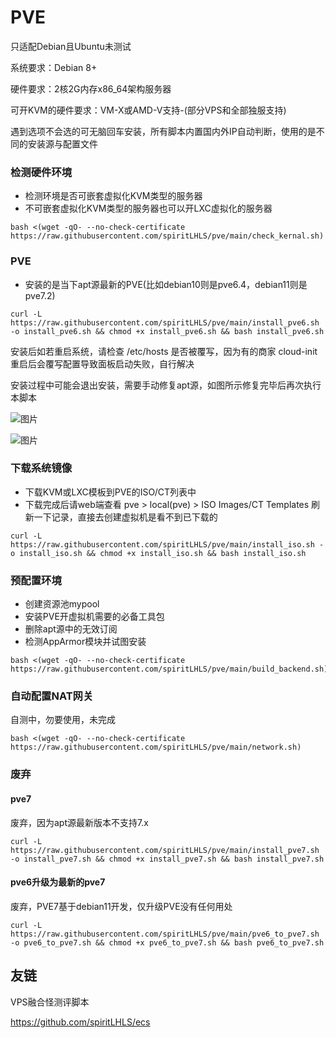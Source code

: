 # PVE

只适配Debian且Ubuntu未测试

系统要求：Debian 8+

硬件要求：2核2G内存x86_64架构服务器

可开KVM的硬件要求：VM-X或AMD-V支持-(部分VPS和全部独服支持)

遇到选项不会选的可无脑回车安装，所有脚本内置国内外IP自动判断，使用的是不同的安装源与配置文件

### 检测硬件环境

- 检测环境是否可嵌套虚拟化KVM类型的服务器
- 不可嵌套虚拟化KVM类型的服务器也可以开LXC虚拟化的服务器

```
bash <(wget -qO- --no-check-certificate https://raw.githubusercontent.com/spiritLHLS/pve/main/check_kernal.sh)
```

### PVE

- 安装的是当下apt源最新的PVE(比如debian10则是pve6.4，debian11则是pve7.2)

```
curl -L https://raw.githubusercontent.com/spiritLHLS/pve/main/install_pve6.sh -o install_pve6.sh && chmod +x install_pve6.sh && bash install_pve6.sh
```

安装后如若重启系统，请检查 /etc/hosts 是否被覆写，因为有的商家 cloud-init 重启后会覆写配置导致面板启动失败，自行解决

安装过程中可能会退出安装，需要手动修复apt源，如图所示修复完毕后再次执行本脚本

![图片](https://user-images.githubusercontent.com/103393591/220104992-9eed2601-c170-46b9-b8b7-de141eeb6da4.png)

![图片](https://user-images.githubusercontent.com/103393591/220105032-72623188-4c44-43c0-b3f1-7ce267163687.png)

### 下载系统镜像

- 下载KVM或LXC模板到PVE的ISO/CT列表中
- 下载完成后请web端查看 pve > local(pve) > ISO Images/CT Templates 刷新一下记录，直接去创建虚拟机是看不到已下载的

```
curl -L https://raw.githubusercontent.com/spiritLHLS/pve/main/install_iso.sh -o install_iso.sh && chmod +x install_iso.sh && bash install_iso.sh
```

### 预配置环境

- 创建资源池mypool
- 安装PVE开虚拟机需要的必备工具包
- 删除apt源中的无效订阅
- 检测AppArmor模块并试图安装

```
bash <(wget -qO- --no-check-certificate https://raw.githubusercontent.com/spiritLHLS/pve/main/build_backend.sh)
```

### 自动配置NAT网关

自测中，勿要使用，未完成

```
bash <(wget -qO- --no-check-certificate https://raw.githubusercontent.com/spiritLHLS/pve/main/network.sh)
```

### 废弃

#### pve7

废弃，因为apt源最新版本不支持7.x

```
curl -L https://raw.githubusercontent.com/spiritLHLS/pve/main/install_pve7.sh -o install_pve7.sh && chmod +x install_pve7.sh && bash install_pve7.sh
```

#### pve6升级为最新的pve7

废弃，PVE7基于debian11开发，仅升级PVE没有任何用处

```
curl -L https://raw.githubusercontent.com/spiritLHLS/pve/main/pve6_to_pve7.sh -o pve6_to_pve7.sh && chmod +x pve6_to_pve7.sh && bash pve6_to_pve7.sh
```

## 友链

VPS融合怪测评脚本

https://github.com/spiritLHLS/ecs
